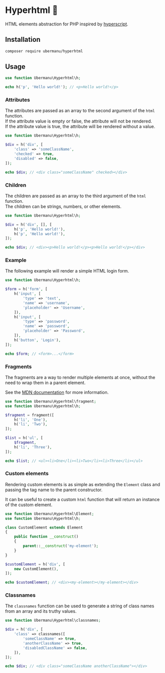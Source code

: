 <h1>Hyperhtml 🦾</h1>

HTML elements abstraction for PHP inspired by [hyperscript](https://github.com/hyperhype/hyperscript).

## Installation

```bash
composer require ubermanu/hyperhtml
```

## Usage

```php
use function Ubermanu\Hyperhtml\h;

echo h('p', 'Hello world!'); // <p>Hello world!</p>
```

### Attributes

The attributes are passed as an array to the second argument of the `html` function.\
If the attribute value is empty or false, the attribute will not be rendered.\
If the attribute value is true, the attribute will be rendered without a value.

```php
use function Ubermanu\Hyperhtml\h;

$div = h('div', [
    'class' => 'someClassName',
    'checked' => true,
    'disabled' => false,
]);

echo $div; // <div class="someClassName" checked></div>
```

### Children

The children are passed as an array to the third argument of the `html` function.\
The children can be strings, numbers, or other elements.

```php
use function Ubermanu\Hyperhtml\h;

$div = h('div', [], [
    h('p', 'Hello world!'),
    h('p', 'Hello world!'),
]);

echo $div; // <div><p>Hello world!</p><p>Hello world!</p></div>
```

### Example

The following example will render a simple HTML login form.

```php
use function Ubermanu\Hyperhtml\h;

$form = h('form', [
    h('input', [
        'type' => 'text',
        'name' => 'username',
        'placeholder' => 'Username',
    ]),
    h('input', [
        'type' => 'password',
        'name' => 'password',
        'placeholder' => 'Password',
    ]),
    h('button', 'Login'),
]);

echo $form; // <form>...</form>
```

### Fragments

The fragments are a way to render multiple elements at once, without the need to wrap them in a parent element.

See the [MDN documentation](https://developer.mozilla.org/en-US/docs/Web/API/DocumentFragment) for more information.

```php
use function Ubermanu\Hyperhtml\fragment;
use function Ubermanu\Hyperhtml\h;

$fragment = fragment([
    h('li', 'One'),
    h('li', 'Two'),
]);

$list = h('ul', [
    $fragment,
    h('li', 'Three'),
]);

echo $list; // <ul><li>One</li><li>Two</li><li>Three</li></ul>
```

### Custom elements

Rendering custom elements is as simple as extending the `Element` class and passing the tag name to the parent constructor.

It can be useful to create a custom `html` function that will return an instance of the custom element.

```php
use function Ubermanu\Hyperhtml\Element;
use function Ubermanu\Hyperhtml\h;

class CustomElement extends Element
{
    public function __construct()
    {
        parent::__construct('my-element');
    }
}

$customElement = h('div', [
    new CustomElement(),
]);

echo $customElement; // <div><my-element></my-element></div>
```

### Classnames

The `classnames` function can be used to generate a string of class names from an array and its truthy values.

```php
use function Ubermanu\Hyperhtml\classnames;

$div = h('div', [
    'class' => classnames([
        'someClassName' => true,
        'anotherClassName' => true,
        'disabledClassName' => false,
    ]),
]);

echo $div; // <div class="someClassName anotherClassName"></div>
```
